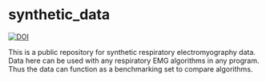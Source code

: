 # synthetic_data

[![DOI](https://zenodo.org/badge/635680008.svg)](https://zenodo.org/badge/latestdoi/635680008)


This is a  public repository for synthetic respiratory electromyography data. Data here can be used with any respiratory EMG algorithms in any program. Thus the data can function as a benchmarking set to compare algorithms.
